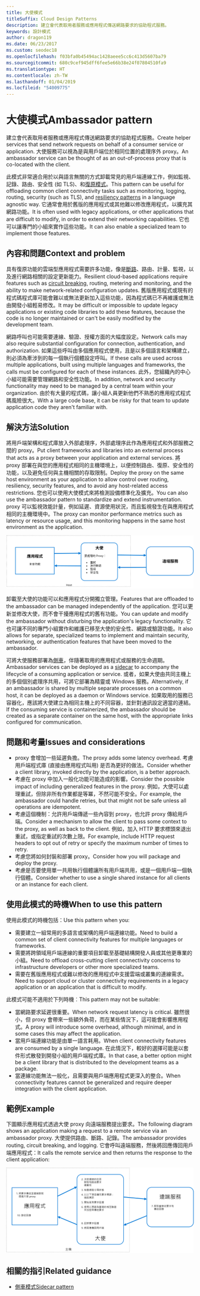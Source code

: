 ```yaml
---
title: 大使模式
titleSuffix: Cloud Design Patterns
description: 建立會代表取用者服務或應用程式傳送網路要求的協助程式服務。
keywords: 設計模式
author: dragon119
ms.date: 06/23/2017
ms.custom: seodec18
ms.openlocfilehash: f03bfa0b45494ac1428aeee5cc6c413d5607ba79
ms.sourcegitcommit: 680c9cef945dff6fee5e66b38e24f07804510fa9
ms.translationtype: HT
ms.contentlocale: zh-TW
ms.lasthandoff: 01/04/2019
ms.locfileid: "54009775"
---
```

# <a name="ambassador-pattern"></a><span data-ttu-id="18807-104">大使模式</span><span class="sxs-lookup"><span data-stu-id="18807-104">Ambassador pattern</span></span>

<span data-ttu-id="18807-105">建立會代表取用者服務或應用程式傳送網路要求的協助程式服務。</span><span class="sxs-lookup"><span data-stu-id="18807-105">Create helper services that send network requests on behalf of a consumer service or application.</span></span> <span data-ttu-id="18807-106">大使服務可以視為是與用戶端位於相同位置的處理序外 proxy。</span><span class="sxs-lookup"><span data-stu-id="18807-106">An ambassador service can be thought of as an out-of-process proxy that is co-located with the client.</span></span>

<span data-ttu-id="18807-107">此模式非常適合用於以與語言無關的方式卸載常見的用戶端連線工作，例如監視、記錄、路由、安全性 (如 TLS)、和[復原模式][resiliency-patterns]。</span><span class="sxs-lookup"><span data-stu-id="18807-107">This pattern can be useful for offloading common client connectivity tasks such as monitoring, logging, routing, security (such as TLS), and [resiliency patterns][resiliency-patterns] in a language agnostic way.</span></span> <span data-ttu-id="18807-108">它通常會用於舊版的應用程式或其他難以修改應用程式，以擴充其網路功能。</span><span class="sxs-lookup"><span data-stu-id="18807-108">It is often used with legacy applications, or other applications that are difficult to modify, in order to extend their networking capabilities.</span></span> <span data-ttu-id="18807-109">它也可以讓專門的小組來實作這些功能。</span><span class="sxs-lookup"><span data-stu-id="18807-109">It can also enable a specialized team to implement those features.</span></span>

## <a name="context-and-problem"></a><span data-ttu-id="18807-110">內容和問題</span><span class="sxs-lookup"><span data-stu-id="18807-110">Context and problem</span></span>

<span data-ttu-id="18807-111">具有復原功能的雲端型應用程式需要許多功能，像是[斷路](./circuit-breaker.md)、路由、計量、監視，以及進行網路相關的設定更新能力。</span><span class="sxs-lookup"><span data-stu-id="18807-111">Resilient cloud-based applications require features such as [circuit breaking](./circuit-breaker.md), routing, metering and monitoring, and the ability to make network-related configuration updates.</span></span> <span data-ttu-id="18807-112">舊版應用程式或現有的程式碼程式庫可能會難以或無法更新加入這些功能，因為程式碼已不再維護或無法由開發小組輕易修改。</span><span class="sxs-lookup"><span data-stu-id="18807-112">It may be difficult or impossible to update legacy applications or existing code libraries to add these features, because the code is no longer maintained or can't be easily modified by the development team.</span></span>

<span data-ttu-id="18807-113">網路呼叫也可能需要連線、驗證、授權方面的大幅度設定。</span><span class="sxs-lookup"><span data-stu-id="18807-113">Network calls may also require substantial configuration for connection, authentication, and authorization.</span></span> <span data-ttu-id="18807-114">如果這些呼叫由多個應用程式使用，且是以多個語言和架構建立，則必須為牽涉到的每一個執行個體設定呼叫。</span><span class="sxs-lookup"><span data-stu-id="18807-114">If these calls are used across multiple applications, built using multiple languages and frameworks, the calls must be configured for each of these instances.</span></span> <span data-ttu-id="18807-115">此外，您組織內的中心小組可能需要管理網路和安全性功能。</span><span class="sxs-lookup"><span data-stu-id="18807-115">In addition, network and security functionality may need to be managed by a central team within your organization.</span></span> <span data-ttu-id="18807-116">由於有大量的程式碼，讓小組人員更新他們不熟悉的應用程式程式碼風險很大。</span><span class="sxs-lookup"><span data-stu-id="18807-116">With a large code base, it can be risky for that team to update application code they aren't familiar with.</span></span>

## <a name="solution"></a><span data-ttu-id="18807-117">解決方法</span><span class="sxs-lookup"><span data-stu-id="18807-117">Solution</span></span>

<span data-ttu-id="18807-118">將用戶端架構和程式庫放入外部處理序，外部處理序此作為應用程式和外部服務之間的 proxy。</span><span class="sxs-lookup"><span data-stu-id="18807-118">Put client frameworks and libraries into an external process that acts as a proxy between your application and external services.</span></span> <span data-ttu-id="18807-119">將 proxy 部署在與您的應用程式相同的主機環境上，以便控制路由、復原、安全性的功能，以及避免任何與主機相關的存取限制。</span><span class="sxs-lookup"><span data-stu-id="18807-119">Deploy the proxy on the same host environment as your application to allow control over routing, resiliency, security features, and to avoid any host-related access restrictions.</span></span> <span data-ttu-id="18807-120">您也可以使用大使模式來將檢測設備標準化及擴充。</span><span class="sxs-lookup"><span data-stu-id="18807-120">You can also use the ambassador pattern to standardize and extend instrumentation.</span></span> <span data-ttu-id="18807-121">proxy 可以監視效能計量，例如延遲、資源使用狀況，而且監視發生在與應用程式相同的主機環境中。</span><span class="sxs-lookup"><span data-stu-id="18807-121">The proxy can monitor performance metrics such as latency or resource usage, and this monitoring happens in the same host environment as the application.</span></span>

![大使模式圖](./_images/ambassador.png)

<span data-ttu-id="18807-123">卸載至大使的功能可以和應用程式分開獨立管理。</span><span class="sxs-lookup"><span data-stu-id="18807-123">Features that are offloaded to the ambassador can be managed independently of the application.</span></span> <span data-ttu-id="18807-124">您可以更新並修改大使，而不會干擾應用程式的舊有功能。</span><span class="sxs-lookup"><span data-stu-id="18807-124">You can update and modify the ambassador without disturbing the application's legacy functionality.</span></span> <span data-ttu-id="18807-125">它也可讓不同的專門小組實作和維護已移至大使的安全性、網路或驗證功能。</span><span class="sxs-lookup"><span data-stu-id="18807-125">It also allows for separate, specialized teams to implement and maintain security, networking, or authentication features that have been moved to the ambassador.</span></span>

<span data-ttu-id="18807-126">可將大使服務部署為[側車](./sidecar.md)，伴隨著取用的應用程式或服務的生命週期。</span><span class="sxs-lookup"><span data-stu-id="18807-126">Ambassador services can be deployed as a [sidecar](./sidecar.md) to accompany the lifecycle of a consuming application or service.</span></span> <span data-ttu-id="18807-127">或者，如果大使由共同主機上的多個個別處理序共用，可將它部署為精靈或 Windows 服務。</span><span class="sxs-lookup"><span data-stu-id="18807-127">Alternatively, if an ambassador is shared by multiple separate processes on a common host, it can be deployed as a daemon or Windows service.</span></span> <span data-ttu-id="18807-128">如果取用的服務已容器化，應該將大使建立為相同主機上的不同容器，並針對通訊設定適當的連結。</span><span class="sxs-lookup"><span data-stu-id="18807-128">If the consuming service is containerized, the ambassador should be created as a separate container on the same host, with the appropriate links configured for communication.</span></span>

## <a name="issues-and-considerations"></a><span data-ttu-id="18807-129">問題和考量</span><span class="sxs-lookup"><span data-stu-id="18807-129">Issues and considerations</span></span>

- <span data-ttu-id="18807-130">proxy 會增加一些延遲負擔。</span><span class="sxs-lookup"><span data-stu-id="18807-130">The proxy adds some latency overhead.</span></span> <span data-ttu-id="18807-131">考慮用戶端程式庫 (直接由應用程式叫用) 是否為更好的做法。</span><span class="sxs-lookup"><span data-stu-id="18807-131">Consider whether a client library, invoked directly by the application, is a better approach.</span></span>
- <span data-ttu-id="18807-132">考慮在 proxy 中加入一般化功能可能造成的影響。</span><span class="sxs-lookup"><span data-stu-id="18807-132">Consider the possible impact of including generalized features in the proxy.</span></span> <span data-ttu-id="18807-133">例如，大使可以處理重試，但除非所有作業都是等冪，不然可能不安全。</span><span class="sxs-lookup"><span data-stu-id="18807-133">For example, the ambassador could handle retries, but that might not be safe unless all operations are idempotent.</span></span>
- <span data-ttu-id="18807-134">考慮這個機制：允許用戶端傳遞一些內容到 proxy，也允許 proxy 傳給用戶端。</span><span class="sxs-lookup"><span data-stu-id="18807-134">Consider a mechanism to allow the client to pass some context to the proxy, as well as back to the client.</span></span> <span data-ttu-id="18807-135">例如，加入 HTTP 要求標頭來退出重試，或指定重試的次數上限。</span><span class="sxs-lookup"><span data-stu-id="18807-135">For example, include HTTP request headers to opt out of retry or specify the maximum number of times to retry.</span></span>
- <span data-ttu-id="18807-136">考慮您將如何封裝和部署 proxy。</span><span class="sxs-lookup"><span data-stu-id="18807-136">Consider how you will package and deploy the proxy.</span></span>
- <span data-ttu-id="18807-137">考慮是否要使用單一共用執行個體讓所有用戶端共用，或是一個用戶端一個執行個體。</span><span class="sxs-lookup"><span data-stu-id="18807-137">Consider whether to use a single shared instance for all clients or an instance for each client.</span></span>

## <a name="when-to-use-this-pattern"></a><span data-ttu-id="18807-138">使用此模式的時機</span><span class="sxs-lookup"><span data-stu-id="18807-138">When to use this pattern</span></span>

<span data-ttu-id="18807-139">使用此模式的時機包括：</span><span class="sxs-lookup"><span data-stu-id="18807-139">Use this pattern when you:</span></span>

- <span data-ttu-id="18807-140">需要建立一組常用的多語言或架構的用戶端連線功能。</span><span class="sxs-lookup"><span data-stu-id="18807-140">Need to build a common set of client connectivity features for multiple languages or frameworks.</span></span>
- <span data-ttu-id="18807-141">需要將跨領域用戶端連線的重要項目卸載至基礎結構開發人員或其他更專業的小組。</span><span class="sxs-lookup"><span data-stu-id="18807-141">Need to offload cross-cutting client connectivity concerns to infrastructure developers or other more specialized teams.</span></span>
- <span data-ttu-id="18807-142">需要在舊版應用程式或難以修改的應用程式中支援雲端或叢集的連線需求。</span><span class="sxs-lookup"><span data-stu-id="18807-142">Need to support cloud or cluster connectivity requirements in a legacy application or an application that is difficult to modify.</span></span>

<span data-ttu-id="18807-143">此模式可能不適用於下列時機︰</span><span class="sxs-lookup"><span data-stu-id="18807-143">This pattern may not be suitable:</span></span>

- <span data-ttu-id="18807-144">當網路要求延遲很重要。</span><span class="sxs-lookup"><span data-stu-id="18807-144">When network request latency is critical.</span></span> <span data-ttu-id="18807-145">雖然很小，但 proxy 會帶來一些額外負荷，而在某些情況下，這可能會影響應用程式。</span><span class="sxs-lookup"><span data-stu-id="18807-145">A proxy will introduce some overhead, although minimal, and in some cases this may affect the application.</span></span>
- <span data-ttu-id="18807-146">當用戶端連線功能是由單一語言耗用。</span><span class="sxs-lookup"><span data-stu-id="18807-146">When client connectivity features are consumed by a single language.</span></span> <span data-ttu-id="18807-147">在此情況下，較好的選擇可能是以套件形式散發到開發小組的用戶端程式庫。</span><span class="sxs-lookup"><span data-stu-id="18807-147">In that case, a better option might be a client library that is distributed to the development teams as a package.</span></span>
- <span data-ttu-id="18807-148">當連線功能無法一般化，且需要與用戶端應用程式更深入的整合。</span><span class="sxs-lookup"><span data-stu-id="18807-148">When connectivity features cannot be generalized and require deeper integration with the client application.</span></span>

## <a name="example"></a><span data-ttu-id="18807-149">範例</span><span class="sxs-lookup"><span data-stu-id="18807-149">Example</span></span>

<span data-ttu-id="18807-150">下圖顯示應用程式透過大使 proxy 向遠端服務提出要求。</span><span class="sxs-lookup"><span data-stu-id="18807-150">The following diagram shows an application making a request to a remote service via an ambassador proxy.</span></span> <span data-ttu-id="18807-151">大使提供路由、斷路、記錄。</span><span class="sxs-lookup"><span data-stu-id="18807-151">The ambassador provides routing, circuit breaking, and logging.</span></span> <span data-ttu-id="18807-152">它會呼叫遠端服務，然後將回應傳回用戶端應用程式：</span><span class="sxs-lookup"><span data-stu-id="18807-152">It calls the remote service and then returns the response to the client application:</span></span>

![大使模式的範例](./_images/ambassador-example.png)

## <a name="related-guidance"></a><span data-ttu-id="18807-154">相關的指引</span><span class="sxs-lookup"><span data-stu-id="18807-154">Related guidance</span></span>

- [<span data-ttu-id="18807-155">側車模式</span><span class="sxs-lookup"><span data-stu-id="18807-155">Sidecar pattern</span></span>](./sidecar.md)

<!-- links -->

[resiliency-patterns]: ./category/resiliency.md
